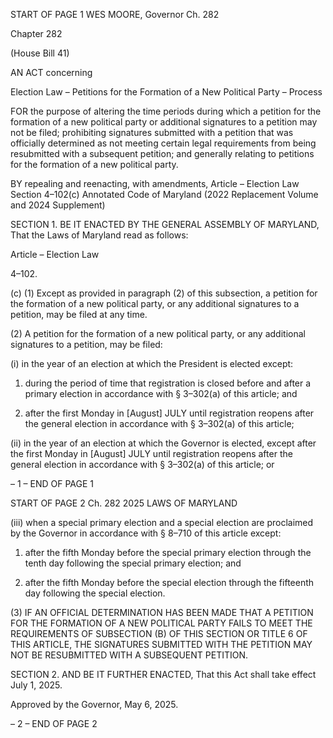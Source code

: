 START OF PAGE 1
WES MOORE, Governor Ch. 282

Chapter 282

(House Bill 41)

AN ACT concerning

Election Law – Petitions for the Formation of a New Political Party – Process

FOR the purpose of altering the time periods during which a petition for the formation of a
new political party or additional signatures to a petition may not be filed; prohibiting
signatures submitted with a petition that was officially determined as not meeting
certain legal requirements from being resubmitted with a subsequent petition; and
generally relating to petitions for the formation of a new political party.

BY repealing and reenacting, with amendments,
Article – Election Law
Section 4–102(c)
Annotated Code of Maryland
(2022 Replacement Volume and 2024 Supplement)

SECTION 1. BE IT ENACTED BY THE GENERAL ASSEMBLY OF MARYLAND,
That the Laws of Maryland read as follows:

Article – Election Law

4–102.

(c) (1) Except as provided in paragraph (2) of this subsection, a petition for the
formation of a new political party, or any additional signatures to a petition, may be filed
at any time.

(2) A petition for the formation of a new political party, or any additional
signatures to a petition, may be filed:

(i) in the year of an election at which the President is elected except:

1. during the period of time that registration is closed before
and after a primary election in accordance with § 3–302(a) of this article; and

2. after the first Monday in [August] JULY until registration
reopens after the general election in accordance with § 3–302(a) of this article;

(ii) in the year of an election at which the Governor is elected, except
after the first Monday in [August] JULY until registration reopens after the general
election in accordance with § 3–302(a) of this article; or

– 1 –
END OF PAGE 1

START OF PAGE 2
Ch. 282 2025 LAWS OF MARYLAND

(iii) when a special primary election and a special election are
proclaimed by the Governor in accordance with § 8–710 of this article except:

1. after the fifth Monday before the special primary election
through the tenth day following the special primary election; and

2. after the fifth Monday before the special election through
the fifteenth day following the special election.

(3) IF AN OFFICIAL DETERMINATION HAS BEEN MADE THAT A
PETITION FOR THE FORMATION OF A NEW POLITICAL PARTY FAILS TO MEET THE
REQUIREMENTS OF SUBSECTION (B) OF THIS SECTION OR TITLE 6 OF THIS ARTICLE,
THE SIGNATURES SUBMITTED WITH THE PETITION MAY NOT BE RESUBMITTED WITH
A SUBSEQUENT PETITION.

SECTION 2. AND BE IT FURTHER ENACTED, That this Act shall take effect July
1, 2025.

Approved by the Governor, May 6, 2025.

– 2 –
END OF PAGE 2
